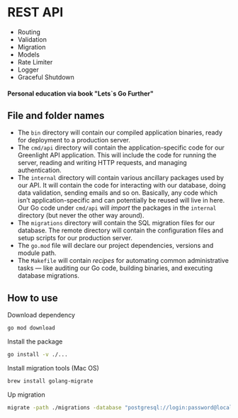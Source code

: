 # REST API
- Routing
- Validation
- Migration
- Models
- Rate Limiter
- Logger
- Graceful Shutdown

#### Personal education via book "Lets`s Go Further"

## File and folder names

- The `bin` directory will contain our compiled application binaries, ready for deployment to a production server.
- The `cmd/api` directory will contain the application-specific code for our Greenlight API application. This will include the code for running the server, reading and writing HTTP requests, and managing authentication.
- The `internal` directory will contain various ancillary packages used by our API. It will contain the code for interacting with our database, doing data validation, sending emails and so on. Basically, any code which isn’t application-specific and can potentially be reused will live in here. Our Go code under `cmd/api` will <em>import</em> the packages in the `internal` directory (but never the other way around).
- The `migrations` directory will contain the SQL migration files for our database. The remote directory will contain the configuration files and setup scripts for our
production server.
- The `go.mod` file will declare our project dependencies, versions and module path.
- The `Makefile` will contain <em>recipes</em> for automating common administrative tasks — like auditing our Go code, building binaries, and executing database migrations.

## How to use 

Download dependency

```bash
go mod download
```

Install the package
```bash
go install -v ./...
```

Install migration tools (Mac OS)
```bash
brew install golang-migrate
```

Up migration
```bash
migrate -path ./migrations -database "postgresql://login:password@localhost:9912/greenlight?sslmode=disable" up
```